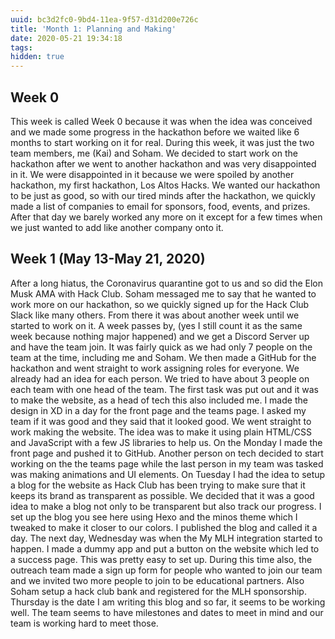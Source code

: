 ```yaml
---
uuid: bc3d2fc0-9bd4-11ea-9f57-d31d200e726c
title: 'Month 1: Planning and Making'
date: 2020-05-21 19:34:18
tags:
hidden: true
---
```


## Week 0

This week is called Week 0 because it was when the idea was conceived and we made some progress in the hackathon before we waited like 6 months to start working on it for real. During this week, it was just the two team members, me (Kai) and Soham. We decided to start work on the hackathon after we went to another hackathon and was very disappointed in it. We were disappointed in it because we were spoiled by another hackathon, my first hackathon, Los Altos Hacks. We wanted our hackathon to be just as good, so with our tired minds after the hackathon, we quickly made a list of companies to email for sponsors, food, events, and prizes. After that day we barely worked any more on it except for a few times when we just wanted to add like another company onto it.

## Week 1 (May 13-May 21, 2020)

After a long hiatus, the Coronavirus quarantine got to us and so did the Elon Musk AMA with Hack Club. Soham messaged me to say that he wanted to work more on our hackathon, so we quickly signed up for the Hack Club Slack like many others. From there it was about another week until we started to work on it. A week passes by, (yes I still count it as the same week because nothing major happened) and we get a Discord Server up and have the team join. It was fairly quick as we had only 7 people on the team at the time, including me and Soham. We then made a GitHub for the hackathon and went straight to work assigning roles for everyone. We already had an idea for each person. We tried to have about 3 people on each team with one head of the team. The first task was put out and it was to make the website, as a head of tech this also included me. I made the design in XD in a day for the front page and the teams page. I asked my team if it was good and they said that it looked good. We went straight to work making the website. The idea was to make it using plain HTML/CSS and JavaScript with a few JS libraries to help us. On the Monday I made the front page and pushed it to GitHub. Another person on tech decided to start working on the the teams page while the last person in my team was tasked was making animations and UI elements. On Tuesday I had the idea to setup a blog for the website as Hack Club has been trying to make sure that it keeps its brand as transparent as possible. We decided that it was a good idea to make a blog not only to be transparent but also track our progress. I set up the blog you see here using Hexo and the minos theme which I tweaked to make it closer to our colors. I published the blog and called it a day. The next day, Wednesday was when the My MLH integration started to happen. I made a dummy app and put a button on the website which led to a success page. This was pretty easy to set up. During this time also, the outreach team made a sign up form for people who wanted to join our team and we invited two more people to join to be educational partners. Also Soham setup a hack club bank and registered for the MLH sponsorship. Thursday is the date I am writing this blog and so far, it seems to be working well. The team seems to have milestones and dates to meet in mind and our team is working hard to meet those.

